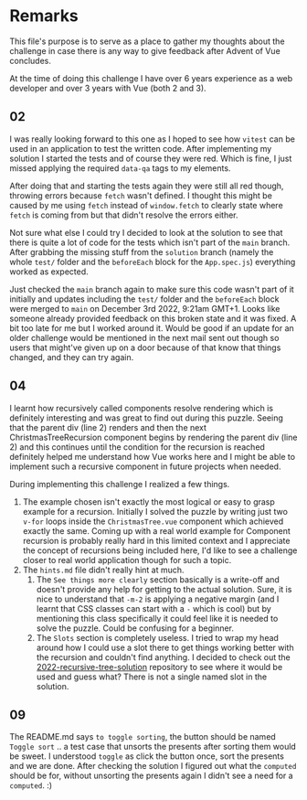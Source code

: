 # Remarks

This file's purpose is to serve as a place to gather my thoughts about the challenge in case there is any way to give feedback after Advent of Vue concludes.

At the time of doing this challenge I have over 6 years experience as a web developer and over 3 years with Vue (both 2 and 3).

## 02

I was really looking forward to this one as I hoped to see how `vitest` can be used in an application to test the written code. After implementing my solution I started the tests and of course they were red. Which is fine, I just missed applying the required `data-qa` tags to my elements.

After doing that and starting the tests again they were still all red though, throwing errors because `fetch` wasn't defined. I thought this might be caused by me using `fetch` instead of `window.fetch` to clearly state where `fetch` is coming from but that didn't resolve the errors either.

Not sure what else I could try I decided to look at the solution to see that there is quite a lot of code for the tests which isn't part of the `main` branch. After grabbing the missing stuff from the `solution` branch (namely the whole `test/` folder and the `beforeEach` block for the `App.spec.js`) everything worked as expected.

Just checked the `main` branch again to make sure this code wasn't part of it initially and updates including the `test/` folder and the `beforeEach` block were merged to `main` on December 3rd 2022, 9:21am GMT+1. Looks like someone already provided feedback on this broken state and it was fixed. A bit too late for me but I worked around it. Would be good if an update for an older challenge would be mentioned in the next mail sent out though so users that might've given up on a door because of that know that things changed, and they can try again.

## 04

I learnt how recursively called components resolve rendering which is definitely interesting and was great to find out during this puzzle.
Seeing that the parent div (line 2) renders and then the next ChristmasTreeRecursion component begins by rendering the parent div (line 2)
and this continues until the condition for the recursion is reached definitely helped me understand how Vue works here and I might be able
to implement such a recursive component in future projects when needed.


During implementing this challenge I realized a few things.

1. The example chosen isn't exactly the most logical or easy to grasp example for a recursion. Initially I solved the puzzle by writing just two `v-for` loops inside the `ChristmasTree.vue` component which achieved exactly the same. Coming up with a real world example for Component recursion is probably really hard in this limited context and I appreciate the concept of recursions being included here, I'd like to see a challenge closer to real world application though for such a topic.
2. The `hints.md` file didn't really hint at much.
   1. The `See things more clearly` section basically is a write-off and doesn't provide any help for getting to the actual solution. Sure, it is nice to understand that `-m-2` is applying a negative margin (and I learnt that CSS classes can start with a `-` which is cool) but by mentioning this class specifically it could feel like it is needed to solve the puzzle. Could be confusing for a beginner.
   2. The `Slots` section is completely useless. I tried to wrap my head around how I could use a slot there to get things working better with the recursion and couldn't find anything. I decided to check out the [2022-recursive-tree-solution](https://github.com/Advent-Of-Vue/2022-recursive-tree-solution/blob/main/src/ChristmasTree.vue) repository to see where it would be used and guess what? There is not a single named slot in the solution.

## 09

The README.md says `to toggle sorting`, the button should be named `Toggle sort` .. a test case that unsorts the presents after sorting them would be sweet. I understood `toggle` as click the button once, sort the presents and we are done. After checking the solution I figured out what the `computed` should be for, without unsorting the presents again I didn't see a need for a `computed`. :)
